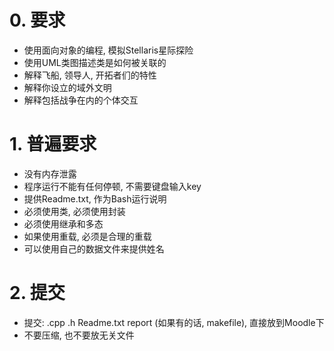 # 0. 要求
- 使用面向对象的编程, 模拟Stellaris星际探险
- 使用UML类图描述类是如何被关联的
- 解释飞船, 领导人, 开拓者们的特性
- 解释你设立的域外文明
- 解释包括战争在内的个体交互

# 1. 普遍要求
- 没有内存泄露
- 程序运行不能有任何停顿, 不需要键盘输入key
- 提供Readme.txt, 作为Bash运行说明
- 必须使用类, 必须使用封装
- 必须使用继承和多态
- 如果使用重载, 必须是合理的重载
- 可以使用自己的数据文件来提供姓名

# 2. 提交
- 提交: .cpp .h Readme.txt report (如果有的话, makefile), 直接放到Moodle下
- 不要压缩, 也不要放无关文件
